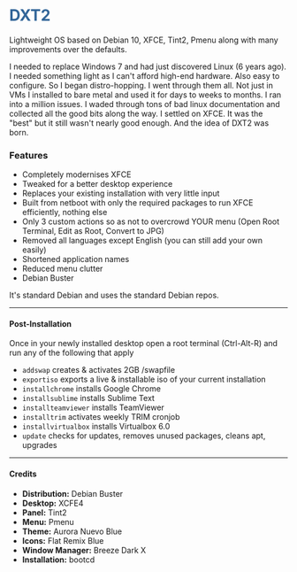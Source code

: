 <h1 style="color:#336699!important;">DXT2</h1>

<p>Lightweight OS based on Debian 10, XFCE, Tint2, Pmenu along with many improvements over the defaults.</p>

<p>I needed to replace Windows 7 and had just discovered Linux (6 years ago). I needed something light as I can't afford high-end hardware. Also easy to configure. So I began distro-hopping. I went through them all. Not just in VMs I installed to bare metal and used it for days to weeks to months. I ran into a million issues. I waded through tons of bad linux documentation and collected all the good bits along the way. I settled on XFCE. It was the "best" but it still wasn't nearly good enough. And the idea of DXT2 was born.</p>

<h3>Features</h3>
<ul>
  <li>Completely modernises XFCE</li>
  <li>Tweaked for a better desktop experience</li>
  <li>Replaces your existing installation with very little input</li>
  <li>Built from netboot with only the required packages to run XFCE efficiently, nothing else</li>
  <li>Only 3 custom actions so as not to overcrowd YOUR menu (Open Root Terminal, Edit as Root, Convert to JPG)</li>
  <li>Removed all languages except English (you can still add your own easily)</li>
  <li>Shortened application names</li>
  <li>Reduced menu clutter</li>
  <li>Debian Buster</li>
</ul>

It's standard Debian and uses the standard Debian repos.

<hr>

<h4>Post-Installation</h4>
<p>Once in your newly installed desktop open a root terminal (Ctrl-Alt-R) and run any of the following that apply<p>
  <ul>
    <li><code>addswap</code> creates & activates 2GB /swapfile</li>
    <li><code>exportiso</code> exports a live & installable iso of your current installation</li>
    <li><code>installchrome</code> installs Google Chrome</li>
    <li><code>installsublime</code> installs Sublime Text</li>
    <li><code>installteamviewer</code> installs TeamViewer</li>
    <li><code>installtrim</code> activates weekly TRIM cronjob</li>
    <li><code>installvirtualbox</code> installs Virtualbox 6.0</li>
    <li><code>update</code> checks for updates, removes unused packages, cleans apt, upgrades</li>
  </ul>
  
  <hr>
  
  <h4>Credits</h4>
  <ul>
  <li><b>Distribution:</b> Debian Buster</li>
  <li><b>Desktop:</b> XCFE4</li>
  <li><b>Panel:</b> Tint2</li>
  <li><b>Menu:</b> Pmenu</li>
  <li><b>Theme:</b> Aurora Nuevo Blue</li>
  <li><b>Icons:</b> Flat Remix Blue</li>
  <li><b>Window Manager:</b> Breeze Dark X</li>
  <li><b>Installation:</b> bootcd</li>
<ul>
